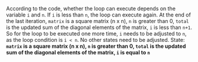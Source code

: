 According to the code, whether the loop can execute depends on the variable `i` and `n`. If `i` is less than `n`, the loop can execute again. At the end of the last iteration, `matrix` is a square matrix (n x n), `n` is greater than 0, `total` is the updated sum of the diagonal elements of the matrix, `i` is less than `n+1`. So for the loop to be executed one more time, `i` needs to be adjusted to `n`, as the loop condition is `i < n`. No other states need to be adjusted.
State: **`matrix` is a square matrix (n x n), `n` is greater than 0, `total` is the updated sum of the diagonal elements of the matrix, `i` is equal to `n`**